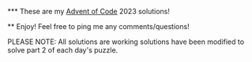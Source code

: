 *** These are my [Advent of Code](https://adventofcode.com/2023/about) 2023 solutions!

** Enjoy! Feel free to ping me any comments/questions!

PLEASE NOTE: All solutions are working solutions have been modified to solve part 2 of each day's puzzle.

